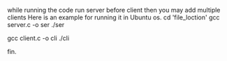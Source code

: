 while running the code run server before client then you may add multiple clients Here is an example for running it in Ubuntu os. cd 'file_loction' 
gcc server.c -o ser ./ser

gcc client.c -o cli ./cli

fin.
